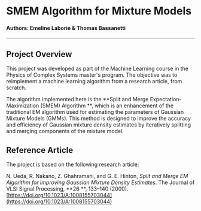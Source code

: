 # SMEM Algorithm for Mixture Models

#### Authors: Emeline Laborie & Thomas Bassanetti

---

## Project Overview

This project was developed as part of the Machine Learning course in the Physics of Complex Systems master's program. The objective was to reimplement a machine learning algorithm from a research article, from scratch.

The algorithm implemented here is the **Split and Merge Expectation-Maximization (SMEM) Algorithm
**, which is an enhancement of the traditional EM algorithm used for estimating the parameters of Gaussian Mixture Models (GMMs). This method is designed to improve the accuracy and efficiency of Gaussian mixture density estimates by iteratively splitting and merging components of the mixture model.

## Reference Article

The project is based on the following research article:

N. Ueda, R. Nakano, Z. Ghahramani, and G. E. Hinton, *Split and Merge EM Algorithm for Improving Gaussian Mixture
Density Estimates*. The Journal of VLSI Signal Processing, **26
**, 133–140 (2000). [https://doi.org/10.1023/A:1008155703044](https://doi.org/10.1023/A:1008155703044)

